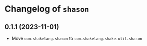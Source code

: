 # Changelog of `shason`

## 0.1.1 (2023-11-01)

- Move `com.shakelang.shason` to `com.shakelang.shake.util.shason`
